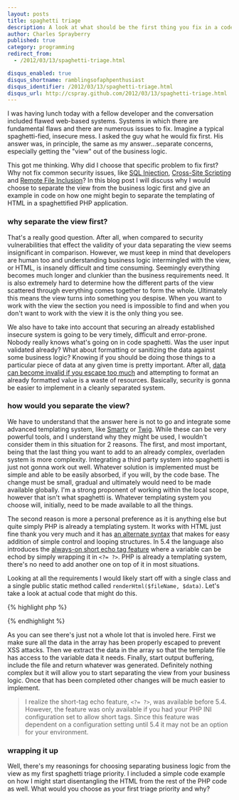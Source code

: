 ```yaml
---
layout: posts
title: spaghetti triage
description: A look at what should be the first thing you fix in a code full of spaghetti
author: Charles Sprayberry
published: true
category: programming
redirect_from:
  - /2012/03/13/spaghetti-triage.html

disqus_enabled: true
disqus_shortname: ramblingsofaphpenthusiast
disqus_identifier: /2012/03/13/spaghetti-triage.html
disqus_url: http://cspray.github.com/2012/03/13/spaghetti-triage.html
---
```


I was having lunch today with a fellow developer and the conversation included flawed web-based systems.
Systems in which there are fundamental flaws and there are numerous issues to fix.  Imagine a typical
spaghetti-fied, insecure mess.  I asked the guy what he would fix first.  His answer was, in principle,
the same as my answer...separate concerns, especially getting the "view" out of the business logic.

This got me thinking.  Why did I choose that specific problem to fix first?  Why not fix common security
issues, like [SQL Injection](http://en.wikipedia.org/wiki/Sql_injection),
[Cross-Site Scripting](http://en.wikipedia.org/wiki/Cross_site_scripting) and [Remote File Inclusion](http://en.wikipedia.org/wiki/Remote_file_inclusion)?
In this blog post I will discuss why I would choose to separate the view from the business logic first
and give an example in code on how one might begin to separate the templating of HTML in a spaghettified
PHP application.

### why separate the view first?

That's a really good question.  After all, when compared to security vulnerabilities that effect the
validity of your data separating the view seems insignificant in comparison.  However, we must keep
in mind that developers are human too and understanding business logic intermingled with the view, or
HTML, is insanely difficult and time consuming.  Seemingly everything becomes much longer and clunkier
than the business requirements need.  It is also extremely hard to determine how the different parts
of the view scattered through everything comes together to form the whole.  Ultimately this means the
view turns into something you despise.  When you want to work with the view the section you need is
impossible to find and when you don't want to work with the view it is the only thing you see.

We also have to take into account that securing an already established insecure system is going to be
very timely, difficult and error-prone.  Nobody really knows what's going on in code spaghetti.  Was
the user input validated already?  What about formatting or sanitizing the data against some business
logic?  Knowing if you should be doing those things to a particular piece of data at any given time
is pretty important.  After all, [data can become invalid if you escape too much](http://stackoverflow.com/questions/4171318/is-double-escaping-a-string-wrong)
and attempting to format an already formatted value is a waste of resources.  Basically,
security is gonna be easier to implement in a cleanly separated system.

### how would you separate the view?

We have to understand that the answer here is not to go and integrate some advanced
templating system, like [Smarty](http://www.smarty.net/) or [Twig](http://twig.sensiolabs.org/).
While these can be very powerful tools, and I understand why they might be used, I wouldn't consider
them in this situation for 2 reasons.  The first, and most important, being that the last thing you
want to add to an already complex, overladen system is more complexity.  Integrating a third party
system into spaghetti is just not gonna work out well.  Whatever solution is implemented must be simple
and able to be easily absorbed, if you will, by the code base.  The change must be small, gradual and
ultimately would need to be made available globally.  I'm a strong proponent of working within the
local scope, however that isn't what spaghetti is.  Whatever templating system you choose will, initially,
need to be made available to all the things.

The second reason is more a personal preference as it is anything else but quite simply PHP is already
a templating system.  It works with HTML just fine thank you very much and it has [an alternate syntax](http://php.net/manual/en/control-structures.alternative-syntax.php)
that makes for easy addition of simple control and looping structures.  In 5.4 the language also introduces
the [always-on short echo tag feature](http://php.net/ChangeLog-5.php) where a variable can be echod by simply
wrapping it in <code>&lt;?= ?&gt;</code>. PHP is already a templating system, there's no need to add another
one on top of it in most situations.

Looking at all the requirements I would likely start off with a single class and a single public static
method called <code>renderHtml($fileName, $data)</code>.  Let's take a look at actual code that might do this.

{% highlight php %}
<?php

class View {

    protected static $templateDir = '/path/to/your/templates/';

    public static function renderHtml($fileName, array $data) {
        array_walk_recursive($data, 'htmlspecialchars');
        extract($data);
        ob_start();
        include self::$templateDir . $fileName . '.php';
        $output = ob_get_clean();
        return $output;
    }

}

?>
{% endhighlight %}

As you can see there's just not a whole lot that is involed here.  First we make sure all the data
in the array has been properly escaped to prevent XSS attacks.  Then we extract the data in the array
so that the template file has access to the variable data it needs.  Finally, start output buffering,
include the file and return whatever was generated.  Definitely nothing complex but it will allow you
to start separating the view from your business logic.  Once that has been completed other changes will
be much easier to implement.

> I realize the short-tag echo feature, <code>&lt;?= ?&gt;</code>, was available before 5.4.
> However, the feature was only available if you had your PHP INI configuration set to allow short tags.
> Since this feature was dependent on a configuration setting until 5.4 it may not be an option for your
> environment.

### wrapping it up

Well, there's my reasonings for choosing separating business logic from the view as my first spaghetti
triage priority.  I included a simple code example on how I might start disentangling the HTML from the
rest of the PHP code as well.  What would you choose as your first triage priority and why?
